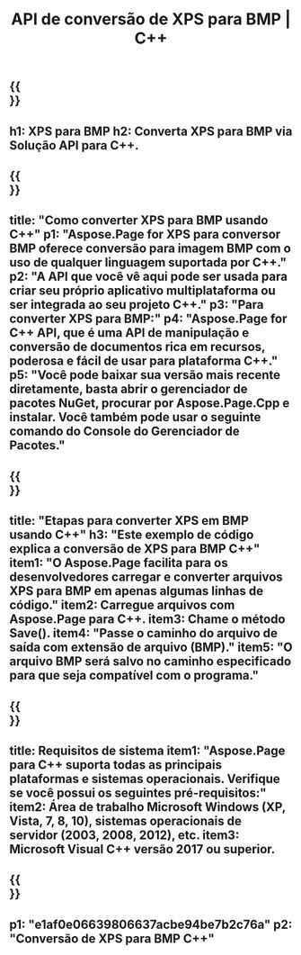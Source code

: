 ﻿---
translation: true
template: /_templates/_conversion-child-cpp.md
title: API de conversão de XPS para BMP | C++
url: /cpp/conversion/xps-to-bmp/
description: Conversão de XPS para BMP fornecida por Aspose.Page para solução de API C++. Funciona em C++ Runtime Environment para Windows de 32 bits, Windows de 64 bits e Linux de 64 bits.
informat: XPS
outformat: BMP
otherformats: EPS PS
---

{{<section banner>}}
---
h1: XPS para BMP
h2: Converta XPS para BMP via Solução API para C++.
---

{{<section overview>}}
---
title: "Como converter XPS para BMP usando C++"
p1: "Aspose.Page for XPS para conversor BMP oferece conversão para imagem BMP com o uso de qualquer linguagem suportada por C++."
p2: "A API que você vê aqui pode ser usada para criar seu próprio aplicativo multiplataforma ou ser integrada ao seu projeto C++."
p3: "Para converter XPS para BMP:"
p4: "Aspose.Page for C++ API, que é uma API de manipulação e conversão de documentos rica em recursos, poderosa e fácil de usar para plataforma C++."
p5: "Você pode baixar sua versão mais recente diretamente, basta abrir o gerenciador de pacotes NuGet, procurar por Aspose.Page.Cpp e instalar. Você também pode usar o seguinte comando do Console do Gerenciador de Pacotes."
---

{{<section feature1>}}
---
title: "Etapas para converter XPS em BMP usando C++"
h3: "Este exemplo de código explica a conversão de XPS para BMP C++"
item1: "O Aspose.Page facilita para os desenvolvedores carregar e converter arquivos XPS para BMP em apenas algumas linhas de código."
item2: Carregue arquivos com Aspose.Page para C++.
item3: Chame o método Save().
item4: "Passe o caminho do arquivo de saída com extensão de arquivo (BMP)."
item5: "O arquivo BMP será salvo no caminho especificado para que seja compatível com o programa."
---

{{<section feature2>}}
---
title: Requisitos de sistema
item1: "Aspose.Page para C++ suporta todas as principais plataformas e sistemas operacionais. Verifique se você possui os seguintes pré-requisitos:"
item2: Área de trabalho Microsoft Windows (XP, Vista, 7, 8, 10), sistemas operacionais de servidor (2003, 2008, 2012), etc.
item3: Microsoft Visual C++ versão 2017 ou superior.
---

{{<section gist>}}
---
p1: "e1af0e06639806637acbe94be7b2c76a"
p2: "Conversão de XPS para BMP C++"
---
